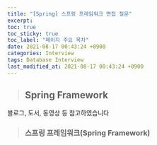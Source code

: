 ```yaml
---
title: "[Spring] 스프링 프레임워크 면접 질문"
excerpt:
toc: true
toc_sticky: true
toc_label: "페이지 주요 목차"
date: 2021-08-17 00:43:24 +0900
categories: Interview
tags: Database Interview
last_modified_at: 2021-08-17 00:43:24 +0900
---
```


>## Spring Framework  

블로그, 도서, 동영상 등 참고하였습니다  

>### 스프링 프레임워크(Spring Framework)  
